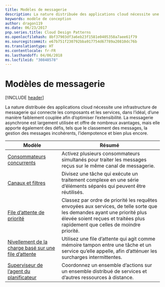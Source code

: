 ```yaml
---
title: Modèles de messagerie
description: La nature distribuée des applications cloud nécessite une infrastructure de messagerie qui connecte les composants et les services, dans l’idéal, d’une manière faiblement couplée afin d’optimiser l’extensibilité. La messagerie asynchrone est largement utilisée et offre de nombreux avantages, mais elle apporte également des défis, tels que le classement des messages, la gestion des messages incohérents, l’idempotence et bien plus encore.
keywords: modèle de conception
author: dragon119
ms.date: 06/23/2017
pnp.series.title: Cloud Design Patterns
ms.openlocfilehash: 8bf37903df3a6eb23f1581e0405358a7aee61f79
ms.sourcegitcommit: e67b751f230792bba917754d67789a20810dc76b
ms.translationtype: HT
ms.contentlocale: fr-FR
ms.lasthandoff: 04/06/2018
ms.locfileid: "30848578"
---
```

# <a name="messaging-patterns"></a>Modèles de messagerie

[!INCLUDE [header](../../_includes/header.md)]

La nature distribuée des applications cloud nécessite une infrastructure de messagerie qui connecte les composants et les services, dans l’idéal, d’une manière faiblement couplée afin d’optimiser l’extensibilité. La messagerie asynchrone est largement utilisée et offre de nombreux avantages, mais elle apporte également des défis, tels que le classement des messages, la gestion des messages incohérents, l’idempotence et bien plus encore.


|                            Modèle                             |                                                                        Résumé                                                                         |
|----------------------------------------------------------------|--------------------------------------------------------------------------------------------------------------------------------------------------------|
|        [Consommateurs concurrents](../competing-consumers.md)        |                            Activez plusieurs consommateurs simultanés pour traiter les messages reçus sur le même canal de messagerie.                            |
|          [Canaux et filtres](../pipes-and-filters.md)          |                       Divisez une tâche qui exécute un traitement complexe en une série d’éléments séparés qui peuvent être réutilisés.                        |
|             [File d’attente de priorité](../priority-queue.md)             | Classez par ordre de priorité les requêtes envoyées aux services, de telle sorte que les demandes ayant une priorité plus élevée soient reçues et traitées plus rapidement que celles de moindre priorité. |
|  [Nivellement de la charge basé sur une file d’attente](../queue-based-load-leveling.md)  |              Utilisez une file d’attente qui agit comme mémoire tampon entre une tâche et un service qu’elle appelle, afin d’atténuer les surcharges intermittentes.               |
| [Superviseur de l’agent du planificateur](../scheduler-agent-supervisor.md) |                              Coordonnez un ensemble d’actions sur un ensemble distribué de services et d’autres ressources à distance.                              |


